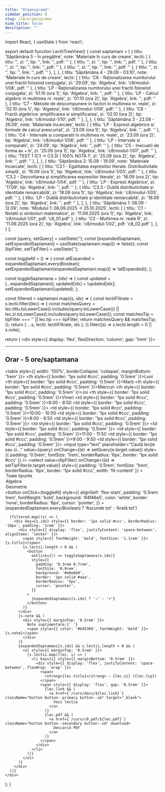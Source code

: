 ```yaml
---
title: "Organigramă"
sidebar_position: 0
slug: /c8/organigrama
hide_title: false
description: ""
---
```

import React, { useState } from 'react';


export default function LectiiTreeView() {
  const saptamani = [
    {
      titlu: 'Săptămâna 5 - În pregătire',
      note: 'Materiale în curs de creare',
      lectii: [
        { titlu: '', zi: '', tip: '', link: '', pdf: '' },
        { titlu: '', zi: '', tip: '', link: '', pdf: '' },
        { titlu: '', zi: '', tip: '', link: '', pdf: '' },
        { titlu: '', zi: '', tip: '', link: '', pdf: '' },
        { titlu: '', zi: '', tip: '', link: '', pdf: '' },
      ],
    },
    {
      titlu: 'Săptămâna 4 - 29.09 - 03.10',
      note: 'Materiale în curs de creare',
      lectii: [
        { titlu: 'C6 - Raționalizarea numitorului unei fractii folosind conjugata', zi: '29.09', tip: 'Algebra', link: 'c8/modul-1/08', pdf: '' },
        { titlu: 'LP - Raționalizarea numitorului unei fractii folosind conjugata', zi: '01.10 (ora 1)', tip: 'Algebra', link: '', pdf: '' },
        { titlu: 'LP - Calcul algebric in multimea nr. reale', zi: '01.10 (ora 2)', tip: 'Algebra', link: '', pdf: '' },
        { titlu: 'C7 - Metode de descompunere in factori in multimea nr. reale', zi: '02.10 (ora 1)', tip: 'Algebra', link: 'c8/modul-1/09', pdf: '' },
        { titlu: 'C8 - Fractii algebrice: amplificarea si simplificarea', zi: '02.10 (ora 2)', tip: 'Algebra', link: 'c8/modul-1/10', pdf: '' },
      ],
    },
    {
      titlu: 'Săptămâna 3 - 22.09 - 26.09',
      note: 'Materiale încarcate',
      lectii: [
        { titlu: 'LP - Expresii algebrice si formule de calcul prescurtat', zi: '23.09 (ora 1)', tip: 'Algebra', link: '', pdf: '' },
        { titlu: 'C4 - Intervale si comparatii in multimea nr. reale', zi: '23.09 (ora 2)', tip: 'Algebra', link: 'c8/modul-1/06', pdf: '' },
        { titlu: 'LP - Intervale si comparatii', zi: '24.09', tip: 'Algebra', link: '', pdf: '' },
        { titlu: 'C5 - Inecuatii de forma ax + b', zi: '25.09 (ora 1)', tip: 'Algebra', link: 'c8/modul-1/07', pdf: '' },
        { titlu: 'TEST 1 (C1 -> C3.3) | 100% NOTA 1', zi: '25.09 (ora 2)', tip: 'Algebra', link: '', pdf: '' },
      ],
    },
    {
      titlu: 'Săptămâna 2: 15.09 - 19.09',
      note: 'Materiale încarcate',
      lectii: [
        { titlu: 'C3.1 - Egalitatea expresiilor literale. Distributivitate simplă', zi: '16.09 (ora 1)', tip: 'Algebra', link: 'c8/modul-1/03', pdf: '' },
        { titlu: 'C3.2 - Dezvoltarea și simplificarea expresiilor literale', zi: '16.09 (ora 2)', tip: 'Algebra', link: 'c8/modul-1/04', pdf: '' },
        { titlu: 'LP - Expresii Algebrice', zi: '17.09', tip: 'Algebra', link: '', pdf: '' },
        { titlu: 'C3.3 - Dublă distributivitate și identitate remarcabilă', zi: '18.09 (ora 1)', tip: 'Algebra', link: 'c8/modul-1/05', pdf: '' },
        { titlu: 'LP - Dublă distributivitate și identitate remarcabilă', zi: '18.09 (ora 2)', tip: 'Algebra', link: '', pdf: '' },
      ],
    },
    {
      titlu: 'Săptămâna 1: 08.09 - 12.09',
      note: 'Modulul 1: 08.09.2025 -> 25.10.2025',
      lectii: [
        { titlu: 'C1 - Notatii si simboluri matematice', zi: '11.09.2025 (ora 1)', tip: 'Algebra', link: 'c8/modul-1/01', pdf: 'c8_01.pdf' },
        { titlu: 'C2 - Multimea nr. reale R', zi: '11.09.2025 (ora 2)', tip: 'Algebra', link: 'c8/modul-1/02', pdf: 'c8_02.pdf' },
      ],
    }
  ];

  const [query, setQuery] = useState('');
  const [expandedSaptamani, setExpandedSaptamani] = useState(saptamani.map(() => false));
  const [tipFilter, setTipFilter] = useState('');

  const toggleAll = () => {
    const allExpanded = expandedSaptamani.every(Boolean);
    setExpandedSaptamani(expandedSaptamani.map(() => !allExpanded));
  };

  const toggleSaptamana = (idx) => {
    const updated = [...expandedSaptamani];
    updated[idx] = !updated[idx];
    setExpandedSaptamani(updated);
  };

  const filtered = saptamani.map((s, idx) => {
    const lectiiFiltrate = s.lectii.filter((lec) => {
      const matchesQuery =
        lec.titlu.toLowerCase().includes(query.toLowerCase()) ||
        lec.zi.toLowerCase().includes(query.toLowerCase());
      const matchesTip = tipFilter === '' || lec.tip === tipFilter;
      return matchesQuery && matchesTip;
    });
    return { ...s, lectii: lectiiFiltrate, idx };
  }).filter((s) => s.lectii.length > 0 || s.note);

  return (
    <div style={{ display: 'flex', flexDirection: 'column', gap: '1rem' }}>
    <hr />
      <h2>
      Orar - 5 ore/saptamana
      </h2>
      <table style={{ width: '100%', borderCollapse: 'collapse', marginBottom: '1rem' }}>
        <thead>
          <tr>
            <th style={{ border: '1px solid #ccc', padding: '0.5rem' }}>Luni</th>
            <th style={{ border: '1px solid #ccc', padding: '0.5rem' }}>Marți</th>
            <th style={{ border: '1px solid #ccc', padding: '0.5rem' }}>Miercuri</th>
            <th style={{ border: '1px solid #ccc', padding: '0.5rem' }}>Joi</th>
            <th style={{ border: '1px solid #ccc', padding: '0.5rem' }}>Vineri</th>
          </tr>
        </thead>
        <tbody>
          <tr>
            <td style={{ border: '1px solid #ccc', padding: '0.5rem' }}>8:00 - 8:50</td>
            <td style={{ border: '1px solid #ccc', padding: '0.5rem' }}></td>
            <td style={{ border: '1px solid #ccc', padding: '0.5rem' }}>10:00 - 10:50</td>
            <td style={{ border: '1px solid #ccc', padding: '0.5rem' }}>8:00 - 8:50</td>
            <td style={{ border: '1px solid #ccc', padding: '0.5rem' }}></td>
          </tr>
          <tr>
            <td style={{ border: '1px solid #ccc', padding: '0.5rem' }}></td>
            <td style={{ border: '1px solid #ccc', padding: '0.5rem' }}></td>
            <td style={{ border: '1px solid #ccc', padding: '0.5rem' }}>11:00 - 11:50</td>
            <td style={{ border: '1px solid #ccc', padding: '0.5rem' }}>9:00 - 9:50</td>
            <td style={{ border: '1px solid #ccc', padding: '0.5rem' }}></td>
          </tr>
        </tbody>
      </table>
      <input
        type="text"
        placeholder="Caută lecție sau zi..."
        value={query}
        onChange={(e) => setQuery(e.target.value)}
        style={{ padding: '0.5rem', fontSize: '1rem', borderRadius: '6px', border: '1px solid #ccc' }}
      />
      <select
        value={tipFilter}
        onChange={(e) => setTipFilter(e.target.value)}
        style={{ padding: '0.5rem', fontSize: '1rem', borderRadius: '6px', border: '1px solid #ccc', width: 'fit-content' }}
      >
        <option value="">Toate tipurile</option>
        <option value="Algebra">Algebra</option>
        <option value="Geometrie">Geometrie</option>
      </select>
      <button
        onClick={toggleAll}
        style={{
          alignSelf: 'flex-start',
          padding: '0.5rem 1rem',
          fontWeight: 'bold',
          background: '#4f46e5',
          color: 'white',
          border: 'none',
          borderRadius: '6px',
          cursor: 'pointer',
        }}
      >
        {expandedSaptamani.every(Boolean) ? 'Ascunde tot' : 'Arată tot'}
      </button>

      {filtered.map((s) => (
        <div key={s.idx} style={{ border: '1px solid #ccc', borderRadius: '10px', padding: '1rem' }}>
          <div style={{ display: 'flex', justifyContent: 'space-between', alignItems: 'center' }}>
            <span style={{ fontWeight: 'bold', fontSize: '1.1rem' }}>{s.titlu}</span>
            {s.lectii.length > 0 && (
              <button
                onClick={() => toggleSaptamana(s.idx)}
                style={{
                  padding: '0.3rem 0.7rem',
                  fontSize: '0.9rem',
                  background: '#e0e0e0',
                  border: '1px solid #aaa',
                  borderRadius: '5px',
                  cursor: 'pointer',
                }}
              >
                {expandedSaptamani[s.idx] ? '−' : '+'}
              </button>
            )}
          </div>
          {s.note && (
            <div style={{ marginTop: '0.5rem' }}>
              Note suplimentare:{' '}
              <span style={{ color: '#b45309', fontWeight: 'bold' }}>{s.note}</span>
            </div>
          )}
          {expandedSaptamani[s.idx] && s.lectii.length > 0 && (
            <ul style={{ marginTop: '0.5rem' }}>
              {s.lectii.map((lec, i) => (
                <li key={i} style={{ marginBottom: '0.5rem' }}>
                  <div style={{ display: 'flex', justifyContent: 'space-between', flexWrap: 'wrap' }}>
                    <span>
                      <strong>{lec.titlu}</strong> – {lec.zi} ({lec.tip})
                    </span>
                    <span style={{ display: 'flex', gap: '0.5rem' }}>
                      {lec.link && (
                        <a href={`/curs/docs/${lec.link}`} className="button button--primary button--sm" target="_blank">
                          Vezi lecția
                        </a>
                      )}
                      {lec.pdf && (
                        <a href={`/curs/c8_pdf/${lec.pdf}`} className="button button--secondary button--sm" download>
                          Descarcă PDF
                        </a>
                      )}
                    </span>
                  </div>
                </li>
              ))}
            </ul>
          )}
        </div>
      ))}
    </div>
  );
}
